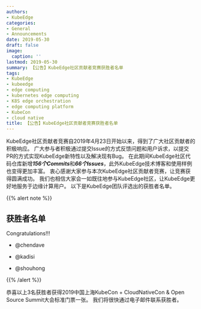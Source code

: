 ```yaml
---
authors:
- KubeEdge
categories:
- General
- Announcements
date: 2019-05-30
draft: false
image:
  caption: ''
lastmod: 2019-05-30
summary: 【公告】KubeEdge社区贡献者竞赛获胜者名单
tags:
- KubeEdge
- kubeedge
- edge computing
- kubernetes edge computing
- K8S edge orchestration
- edge computing platform
- KubeCon
- cloud native
title: 【公告】KubeEdge社区贡献者竞赛获胜者名单
---
```

KubeEdge社区贡献者竞赛自2019年4月23日开始以来，得到了广大社区贡献者的积极响应。
广大参与者积极通过提交Issue的方式反馈问题和用户诉求，以提交PR的方式实现KubeEdge新特性以及解决现有Bug。
在此期间KubeEdge社区代码仓库新增***156个Commits***和***66个Issues***，此外KubeEdge技术博客和使用样例也变得更加丰富。
衷心感谢大家参与本次KubeEdge社区贡献者竞赛，让竞赛获得圆满成功。
我们也相信大家会一如既往地参与KubeEdge社区，让KubeEdge更好地服务于边缘计算用户。
以下是KubeEdge团队评选出的获胜者名单。

{{% alert note %}}

## **获胜者名单**

Congratulations!!!

- @chendave

- @kadisi

- @shouhong

{{% /alert %}}

恭喜以上3名获胜者获得2019中国上海KubeCon + CloudNativeCon & Open Source Summit大会标准门票一张。
我们将很快通过电子邮件联系获胜者。
